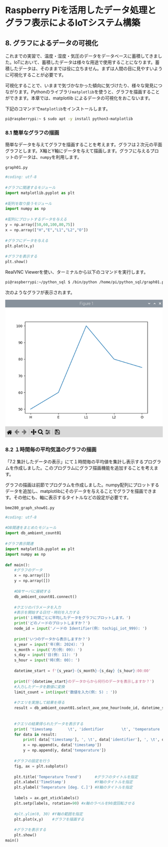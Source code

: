 # Raspberry Piを活用したデータ処理とグラフ表示によるIoTシステム構築

## 8. グラフによるデータの可視化

これまでの実習で、温度・湿度・気圧のデータをデータベースに蓄積してきました。IoTにおいて、蓄積したデータは様々な用途で使用することになります。蓄積したデータは、そのままでは役に立ちません。まずは人間の目に見やすいように可視化することが必要です。

可視化することで、いままで気づかなかった傾向に気づけたり、様々な発見につながります。Pythonのライブラリ`matplotlib`を使うと、グラフを描画することができます。本章では、matplotlib によるデータの可視化をおこないます。

下記のコマンドで`matplotlib`をインストールします。

```bash
pi@raspberrypi:~ $ sudo apt -y install python3-matplotlib
```

### 8.1 簡単なグラフの描画

簡単なデータを与えてグラフを描画することを考えます。グラフは２次元の平面グラフとします。X軸とY軸にデータを与えて描画します。グラフに与えるプロットのデータは、`numpy`を利用します。

`graph01.py`

```python
#coding: utf-8

#グラフに関連するモジュール
import matplotlib.pyplot as plt

#配列を取り扱うモジュール
import numpy as np

#配列にプロットするデータを与える
y = np.array([50,60,100,80,75])
x = np.array(["H","E","L1","L2","O"])

#グラフにデータを与える
plt.plot(x,y)

#グラフを表示する
plt.show()
```

RealVNC Viewerを使い、ターミナルから以下のコマンドを実行します。

```bash
pi@raspberrypi:~/python_sql $ /bin/python /home/pi/python_sql/graph01.py
```

次のようなグラフが表示されます。

![Figure](../images/figure1.PNG)

### 8.2 １時間毎の平均気温のグラフの描画

「7.2 集計したデータの表示」にて１時間毎の平均値を集計し表示するプログラムを作成しました。このプログラムにグラフ描画機能を追加することを考えます。

グラフの描画は前節でプログラムを作成しました。numpy配列にプロットするデータを追加し、matplotlibにそのデータを与えることでグラフを描画できます。その他にも、軸に表示するタイトルなどの設定が必要です。

`bme280_graph_show01.py`

```python
#coding: utf-8

#DB関連をまとめたモジュール
import db_ambient_count01

#グラフ表示関連
import matplotlib.pyplot as plt
import numpy as np

def main():
    #グラフのデータ
    x = np.array([])
    y = np.array([])

    #DBサーバに接続する
    db_ambient_count01.connect()

    #クエリのパラメータを入力
    #表示を開始する日付・時刻を入力する
    print('１時間ごとに平均したデータをグラフにプロットします。')
    print('どのノードのプロットしますか？')
    node_id = input('ノードの Identifier(例: tochigi_iot_999): ')

    print('いつのデータから表示しますか？')
    s_year = input('年(例: 2024): ')
    s_month = input('月(例: 09): ')
    s_day = input('日(例: 11): ')
    s_hour = input('時(例: 00): ')

    datetime_start = f'{s_year}-{s_month}-{s_day} {s_hour}:00:00'

    print(f'{datetime_start}のデータからから何行のデータを表示しますか？')
    #入力したデータを数値に変換
    limit_count = int(input('数値を入力(例: 5) : '))

    #クエリを実施して結果を得る
    result = db_ambient_count01.select_ave_one_hour(node_id, datetime_start, limit_count)


    #クエリの結果得られたデータを表示する
    print( 'timestamp       \t', 'identifier        \t', 'temperature   \t', 'humidity  \t ', 'pressure')
    for data in result:
        print( data['timestamp'], ', \t', data['identifier'], ', \t', data['temperature'], ', \t', data['humidity'], ', \t',data['pressure'])
        x = np.append(x, data['timestamp'])
        y = np.append(y, data['temperature'])

    #グラフの設定を行う
    fig, ax = plt.subplots()

    plt.title('Temperature Trend')      #グラフのタイトルを指定
    plt.xlabel('TimeStamp')             #Y軸のタイトルを指定
    plt.ylabel('Temperature [deg. C.]') #X軸のタイトルを指定

    labels = ax.get_xticklabels()
    plt.setp(labels, rotation=90) #x軸のラベルを90度回転させる

    #plt.ylim(0, 30) #Y軸の範囲を指定
    plt.plot(x,y)    #グラフを描画する

    #グラフを表示する
    plt.show()
main()
```
